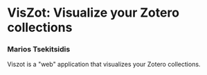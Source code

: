 # VisZot: Visualize your Zotero collections

### Marios Tsekitsidis

Viszot is a "web" application that visualizes your Zotero collections.
<!-- 
## Installation
There are two components to VisZot: (1) a plugin (/"addon") for the Zotero standalone app, and (2) an extension for the Google Chrome browser. Below you will find instructions on how to install each.

### 1) Installing the Zotero standalone plugin
You may install the Zotero standalone plugin either manually or programatically (automatically).

**Manual installation**
In Zotero, go to "Tools -> Add-ons -> Tools for all Add-ons (the small, drop-down wheel in the top right corner) -> Install Add-on From File" and select the file viszot.xpi located in the directory viszot-zotero-plugin. Restart Zotero when prompted.

**Auto installation (useful in development)**
1. In the terminal, `cd` to the directory `viszot-zotero-plugin`.
2. Run `python install.py` (you might need to install required packages by running `pip install -r requirements.txt` inside `viszot-zotero-plugin/viszotdev_py_helpers` first).

**How to make addon installation file (xpi) from current source code**

(On Mac) Inside the directory `zotero-plugin`, run

```./scripts/darwin/xpify.sh src```

This will create the file `VisZot-XXXX.xpi` in the directory `zotero-plugin`, where "XXXX" is the current version. It will overwrite any previous xpi files in the directory. The newly created xpi file can be used to install the addon (plugin) to Zotero.

**How to increment addon version programmatically**

(On Mac) Inside the directory `zotero-plugin`, run

```./scripts/darwin/version++.sh src```

This will increment the version inside `src/install.rdf` if there are uncommitted changes anywhere under `src/chrome`.

**Adding pre-commit hook (optional)**

You may automatically update the Zotero plugin version before committing changes to its source code by adding the following git pre-commit hook:

```
#!/bin/bash

./zotero-plugin/scripts/darwin/version++.sh zotero-plugin/src
./zotero-plugin/scripts/darwin/xpify.sh zotero-plugin/src
```

### 2) Installing the Google Chrome Extension
In the Extensions managment view ("chrome://extensions/"), click "Load Unpacked" and select the "viszot-chrome-extension" directory when prompted.

## System Requirements
- Zotero 5.* Standalone
- Google Chrome 92.* browser
- (For auto-installing the Zotero plugin) Python 3
-->